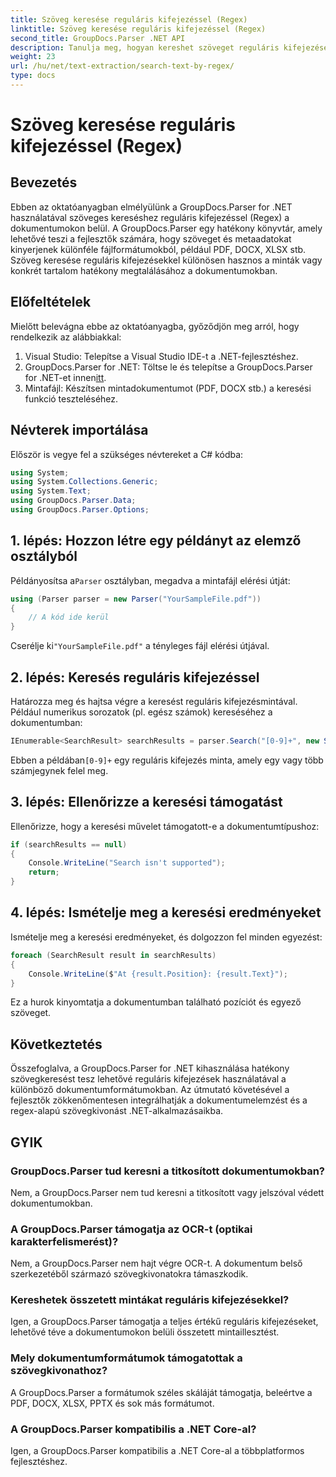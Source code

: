 ```yaml
---
title: Szöveg keresése reguláris kifejezéssel (Regex)
linktitle: Szöveg keresése reguláris kifejezéssel (Regex)
second_title: GroupDocs.Parser .NET API
description: Tanulja meg, hogyan kereshet szöveget reguláris kifejezésekkel a dokumentumokban a GroupDocs.Parser for .NET segítségével. Konkrét tartalmat könnyedén kivonat.
weight: 23
url: /hu/net/text-extraction/search-text-by-regex/
type: docs
---
```

# Szöveg keresése reguláris kifejezéssel (Regex)

## Bevezetés
Ebben az oktatóanyagban elmélyülünk a GroupDocs.Parser for .NET használatával szöveges kereséshez reguláris kifejezéssel (Regex) a dokumentumokon belül. A GroupDocs.Parser egy hatékony könyvtár, amely lehetővé teszi a fejlesztők számára, hogy szöveget és metaadatokat kinyerjenek különféle fájlformátumokból, például PDF, DOCX, XLSX stb. Szöveg keresése reguláris kifejezésekkel különösen hasznos a minták vagy konkrét tartalom hatékony megtalálásához a dokumentumokban.
## Előfeltételek
Mielőtt belevágna ebbe az oktatóanyagba, győződjön meg arról, hogy rendelkezik az alábbiakkal:
1. Visual Studio: Telepítse a Visual Studio IDE-t a .NET-fejlesztéshez.
2.  GroupDocs.Parser for .NET: Töltse le és telepítse a GroupDocs.Parser for .NET-et innen[itt](https://releases.groupdocs.com/parser/net/).
3. Mintafájl: Készítsen mintadokumentumot (PDF, DOCX stb.) a keresési funkció teszteléséhez.

## Névterek importálása
Először is vegye fel a szükséges névtereket a C# kódba:
```csharp
using System;
using System.Collections.Generic;
using System.Text;
using GroupDocs.Parser.Data;
using GroupDocs.Parser.Options;
```
## 1. lépés: Hozzon létre egy példányt az elemző osztályból
 Példányosítsa a`Parser` osztályban, megadva a mintafájl elérési útját:
```csharp
using (Parser parser = new Parser("YourSampleFile.pdf"))
{
    // A kód ide kerül
}
```
 Cserélje ki`"YourSampleFile.pdf"` a tényleges fájl elérési útjával.
## 2. lépés: Keresés reguláris kifejezéssel
Határozza meg és hajtsa végre a keresést reguláris kifejezésmintával. Például numerikus sorozatok (pl. egész számok) kereséséhez a dokumentumban:
```csharp
IEnumerable<SearchResult> searchResults = parser.Search("[0-9]+", new SearchOptions(true, false, true));
```
 Ebben a példában`[0-9]+` egy reguláris kifejezés minta, amely egy vagy több számjegynek felel meg.
## 3. lépés: Ellenőrizze a keresési támogatást
Ellenőrizze, hogy a keresési művelet támogatott-e a dokumentumtípushoz:
```csharp
if (searchResults == null)
{
    Console.WriteLine("Search isn't supported");
    return;
}
```
## 4. lépés: Ismételje meg a keresési eredményeket
Ismételje meg a keresési eredményeket, és dolgozzon fel minden egyezést:
```csharp
foreach (SearchResult result in searchResults)
{
    Console.WriteLine($"At {result.Position}: {result.Text}");
}
```
Ez a hurok kinyomtatja a dokumentumban található pozíciót és egyező szöveget.

## Következtetés
Összefoglalva, a GroupDocs.Parser for .NET kihasználása hatékony szövegkeresést tesz lehetővé reguláris kifejezések használatával a különböző dokumentumformátumokban. Az útmutató követésével a fejlesztők zökkenőmentesen integrálhatják a dokumentumelemzést és a regex-alapú szövegkivonást .NET-alkalmazásaikba.

## GYIK
### GroupDocs.Parser tud keresni a titkosított dokumentumokban?
Nem, a GroupDocs.Parser nem tud keresni a titkosított vagy jelszóval védett dokumentumokban.
### A GroupDocs.Parser támogatja az OCR-t (optikai karakterfelismerést)?
Nem, a GroupDocs.Parser nem hajt végre OCR-t. A dokumentum belső szerkezetéből származó szövegkivonatokra támaszkodik.
### Kereshetek összetett mintákat reguláris kifejezésekkel?
Igen, a GroupDocs.Parser támogatja a teljes értékű reguláris kifejezéseket, lehetővé téve a dokumentumokon belüli összetett mintaillesztést.
### Mely dokumentumformátumok támogatottak a szövegkivonathoz?
A GroupDocs.Parser a formátumok széles skáláját támogatja, beleértve a PDF, DOCX, XLSX, PPTX és sok más formátumot.
### A GroupDocs.Parser kompatibilis a .NET Core-al?
Igen, a GroupDocs.Parser kompatibilis a .NET Core-al a többplatformos fejlesztéshez.